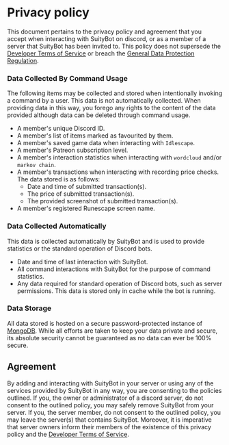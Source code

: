 # Privacy policy

This document pertains to the privacy policy and agreement that you accept when interacting with SuityBot on discord, or as a member of a server that SuityBot has been invited to. This policy does not supersede the [Developer Terms of Service](https://discordapp.com/developers/docs/legal) or breach the [General Data Protection Regulation](https://gdpr-info.eu/).

### Data Collected By Command Usage

The following items may be collected and stored when intentionally invoking a command by a user. This data is not automatically collected. When providing data in this way, you forego any rights to the content of the data provided although data can be deleted through command usage.

* A member's unique Discord ID.
* A member's list of items marked as favourited by them.
* A member's saved game data when interacting with `Idlescape`.
* A member's Patreon subscription level.
* A member's interaction statistics when interacting with `wordcloud` and/or `markov chain`.
* A member's transactions when interacting with recording price checks. The data stored is as follows:
  * Date and time of submitted transaction(s).
  * The price of submitted transaction(s).
  * The provided screenshot of submitted transaction(s). 
* A member's registered Runescape screen name.

### Data Collected Automatically

This data is collected automatically by SuityBot and is used to provide statistics or the standard operation of Discord bots.

* Date and time of last interaction with SuityBot.
* All command interactions with SuityBot for the purpose of command statistics.
* Any data required for standard operation of Discord bots, such as server permissions. This data is stored only in cache while the bot is running.

### Data Storage

All data stored is hosted on a secure password-protected instance of [MongoDB](www.mongodb.com). While all efforts are taken to keep your data private and secure, its absolute security cannot be guaranteed as no data can ever be 100% secure.

## Agreement

By adding and interacting with SuityBot in your server or using any of the services provided by SuityBot in any way, you are consenting to the policies outlined. If you, the owner or administrator of a discord server, do not consent to the outlined policy, you may safely remove SuityBot from your server. If you, the server member, do not consent to the outlined policy, you may leave the server(s) that contains SuityBot. Moreover, it is imperative that server owners inform their members of the existence of this privacy policy and the [Developer Terms of Service](https://discordapp.com/developers/docs/legal).
